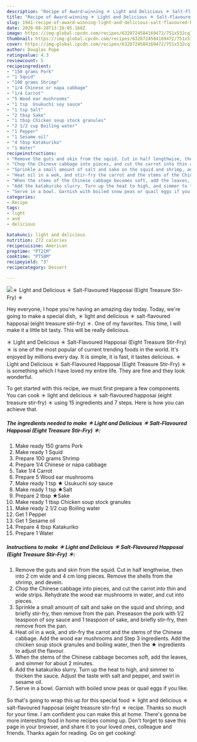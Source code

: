 ```yaml
---
description: "Recipe of Award-winning ＊ Light and Delicious ＊ Salt-Flavoured Happosai (Eight Treasure Stir-Fry) ＊"
title: "Recipe of Award-winning ＊ Light and Delicious ＊ Salt-Flavoured Happosai (Eight Treasure Stir-Fry) ＊"
slug: 1941-recipe-of-award-winning-light-and-delicious-salt-flavoured-happosai-eight-treasure-stir-fry
date: 2020-08-28T13:16:05.168Z
image: https://img-global.cpcdn.com/recipes/6320724584169472/751x532cq70/＊-light-and-delicious-＊-salt-flavoured-happosai-eight-treasure-stir-fry-＊-recipe-main-photo.jpg
thumbnail: https://img-global.cpcdn.com/recipes/6320724584169472/751x532cq70/＊-light-and-delicious-＊-salt-flavoured-happosai-eight-treasure-stir-fry-＊-recipe-main-photo.jpg
cover: https://img-global.cpcdn.com/recipes/6320724584169472/751x532cq70/＊-light-and-delicious-＊-salt-flavoured-happosai-eight-treasure-stir-fry-＊-recipe-main-photo.jpg
author: Douglas Pope
ratingvalue: 4.3
reviewcount: 5
recipeingredient:
- "150 grams Pork"
- "1 Squid"
- "100 grams Shrimp"
- "1/4 Chinese or napa cabbage"
- "1/4 Carrot"
- "5 Wood ear mushrooms"
- "1 tsp  Usukuchi soy sauce"
- "1 tsp Salt"
- "2 tbsp Sake"
- "1 tbsp Chicken soup stock granules"
- "2 1/2 cup Boiling water"
- "1 Pepper"
- "1 Sesame oil"
- "4 tbsp Katakuriko"
- "1 Water"
recipeinstructions:
- "Remove the guts and skin from the squid. Cut in half lengthwise, then into 2 cm wide and 4 cm long pieces. Remove the shells from the shrimp, and devein."
- "Chop the Chinese cabbage into pieces, and cut the carrot into thin and wide strips. Rehydrate the wood ear mushrooms in water, and cut into pieces."
- "Sprinkle a small amount of salt and sake on the squid and shrimp, and briefly stir-fry, then remove from the pan. Preseason the pork with 1/2 teaspoon of soy sauce and 1 teaspoon of sake, and briefly stir-fry, then remove from the pan."
- "Heat oil in a wok, and stir-fry the carrot and the stems of the Chinese cabbage. Add the wood ear mushrooms and Step 3 ingredients. Add the chicken soup stock granules and boiling water, then the ★ ingredients to adjust the flavour."
- "When the stems of the Chinese cabbage becomes soft, add the leaves, and simmer for about 2 minutes."
- "Add the katakuriko slurry. Turn up the heat to high, and simmer to thicken the sauce. Adjust the taste with salt and pepper, and swirl in sesame oil."
- "Serve in a bowl. Garnish with boiled snow peas or quail eggs if you like."
categories:
- Recipe
tags:
- light
- and
- delicious

katakunci: light and delicious 
nutrition: 272 calories
recipecuisine: American
preptime: "PT21M"
cooktime: "PT58M"
recipeyield: "3"
recipecategory: Dessert

---
```



![＊ Light and Delicious ＊ Salt-Flavoured Happosai (Eight Treasure Stir-Fry) ＊](https://img-global.cpcdn.com/recipes/6320724584169472/751x532cq70/＊-light-and-delicious-＊-salt-flavoured-happosai-eight-treasure-stir-fry-＊-recipe-main-photo.jpg)

Hey everyone, I hope you're having an amazing day today. Today, we're going to make a special dish, ＊ light and delicious ＊ salt-flavoured happosai (eight treasure stir-fry) ＊. One of my favorites. This time, I will make it a little bit tasty. This will be really delicious.



＊ Light and Delicious ＊ Salt-Flavoured Happosai (Eight Treasure Stir-Fry) ＊ is one of the most popular of current trending foods in the world. It's enjoyed by millions every day. It is simple, it is fast, it tastes delicious. ＊ Light and Delicious ＊ Salt-Flavoured Happosai (Eight Treasure Stir-Fry) ＊ is something which I have loved my entire life. They are fine and they look wonderful.


To get started with this recipe, we must first prepare a few components. You can cook ＊ light and delicious ＊ salt-flavoured happosai (eight treasure stir-fry) ＊ using 15 ingredients and 7 steps. Here is how you can achieve that.

<!--inarticleads1-->

##### The ingredients needed to make ＊ Light and Delicious ＊ Salt-Flavoured Happosai (Eight Treasure Stir-Fry) ＊:

1. Make ready 150 grams Pork
1. Make ready 1 Squid
1. Prepare 100 grams Shrimp
1. Prepare 1/4 Chinese or napa cabbage
1. Take 1/4 Carrot
1. Prepare 5 Wood ear mushrooms
1. Make ready 1 tsp ★ Usukuchi soy sauce
1. Make ready 1 tsp ★Salt
1. Prepare 2 tbsp ★Sake
1. Make ready 1 tbsp Chicken soup stock granules
1. Make ready 2 1/2 cup Boiling water
1. Get 1 Pepper
1. Get 1 Sesame oil
1. Prepare 4 tbsp Katakuriko
1. Prepare 1 Water




<!--inarticleads2-->

##### Instructions to make ＊ Light and Delicious ＊ Salt-Flavoured Happosai (Eight Treasure Stir-Fry) ＊:

1. Remove the guts and skin from the squid. Cut in half lengthwise, then into 2 cm wide and 4 cm long pieces. Remove the shells from the shrimp, and devein.
1. Chop the Chinese cabbage into pieces, and cut the carrot into thin and wide strips. Rehydrate the wood ear mushrooms in water, and cut into pieces.
1. Sprinkle a small amount of salt and sake on the squid and shrimp, and briefly stir-fry, then remove from the pan. Preseason the pork with 1/2 teaspoon of soy sauce and 1 teaspoon of sake, and briefly stir-fry, then remove from the pan.
1. Heat oil in a wok, and stir-fry the carrot and the stems of the Chinese cabbage. Add the wood ear mushrooms and Step 3 ingredients. Add the chicken soup stock granules and boiling water, then the ★ ingredients to adjust the flavour.
1. When the stems of the Chinese cabbage becomes soft, add the leaves, and simmer for about 2 minutes.
1. Add the katakuriko slurry. Turn up the heat to high, and simmer to thicken the sauce. Adjust the taste with salt and pepper, and swirl in sesame oil.
1. Serve in a bowl. Garnish with boiled snow peas or quail eggs if you like.




So that's going to wrap this up for this special food ＊ light and delicious ＊ salt-flavoured happosai (eight treasure stir-fry) ＊ recipe. Thanks so much for your time. I am confident you can make this at home. There's gonna be more interesting food in home recipes coming up. Don't forget to save this page in your browser, and share it to your loved ones, colleague and friends. Thanks again for reading. Go on get cooking!
